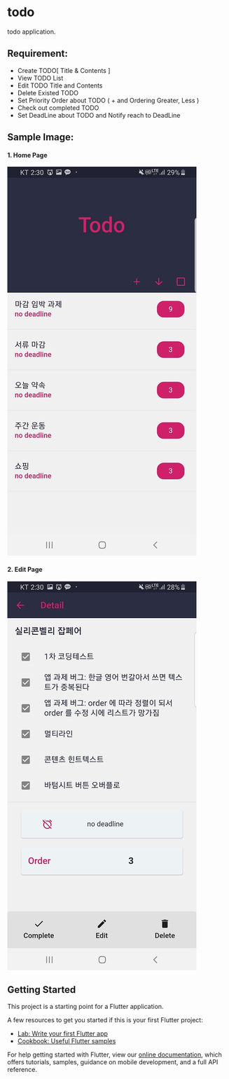 # todo

todo application.

## Requirement:

+ Create TODO[ Title & Contents ] 
+ View TODO List
+ Edit TODO Title and Contents
+ Delete Existed TODO
+ Set Priority Order about TODO ( + and Ordering Greater, Less )
+ Check out completed TODO 
+ Set DeadLine about TODO and Notify reach to DeadLine

## Sample Image:

#### 1. Home Page

![Home Page](./ppt/01.png)

#### 2. Edit Page

![Edit Page](./ppt/02.png)

## Getting Started

This project is a starting point for a Flutter application.

A few resources to get you started if this is your first Flutter project:

- [Lab: Write your first Flutter app](https://flutter.dev/docs/get-started/codelab)
- [Cookbook: Useful Flutter samples](https://flutter.dev/docs/cookbook)

For help getting started with Flutter, view our
[online documentation](https://flutter.dev/docs), which offers tutorials,
samples, guidance on mobile development, and a full API reference.
